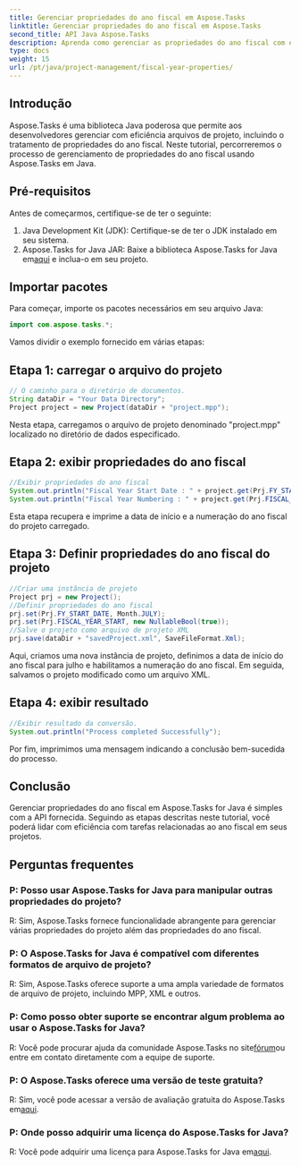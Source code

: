 ```yaml
---
title: Gerenciar propriedades do ano fiscal em Aspose.Tasks
linktitle: Gerenciar propriedades do ano fiscal em Aspose.Tasks
second_title: API Java Aspose.Tasks
description: Aprenda como gerenciar as propriedades do ano fiscal com eficiência usando Aspose.Tasks for Java. Guia passo a passo com exemplos fornecidos.
type: docs
weight: 15
url: /pt/java/project-management/fiscal-year-properties/
---
```

## Introdução
Aspose.Tasks é uma biblioteca Java poderosa que permite aos desenvolvedores gerenciar com eficiência arquivos de projeto, incluindo o tratamento de propriedades do ano fiscal. Neste tutorial, percorreremos o processo de gerenciamento de propriedades do ano fiscal usando Aspose.Tasks em Java.
## Pré-requisitos
Antes de começarmos, certifique-se de ter o seguinte:
1. Java Development Kit (JDK): Certifique-se de ter o JDK instalado em seu sistema.
2.  Aspose.Tasks for Java JAR: Baixe a biblioteca Aspose.Tasks for Java em[aqui](https://releases.aspose.com/tasks/java/) e inclua-o em seu projeto.

## Importar pacotes
Para começar, importe os pacotes necessários em seu arquivo Java:
```java
import com.aspose.tasks.*;
```

Vamos dividir o exemplo fornecido em várias etapas:
## Etapa 1: carregar o arquivo do projeto
```java
// O caminho para o diretório de documentos.
String dataDir = "Your Data Directory";
Project project = new Project(dataDir + "project.mpp");
```
Nesta etapa, carregamos o arquivo de projeto denominado "project.mpp" localizado no diretório de dados especificado.
## Etapa 2: exibir propriedades do ano fiscal
```java
//Exibir propriedades do ano fiscal
System.out.println("Fiscal Year Start Date : " + project.get(Prj.FY_START_DATE));
System.out.println("Fiscal Year Numbering : " + project.get(Prj.FISCAL_YEAR_START));
```
Esta etapa recupera e imprime a data de início e a numeração do ano fiscal do projeto carregado.
## Etapa 3: Definir propriedades do ano fiscal do projeto
```java
//Criar uma instância de projeto
Project prj = new Project();
//Definir propriedades do ano fiscal
prj.set(Prj.FY_START_DATE, Month.JULY);
prj.set(Prj.FISCAL_YEAR_START, new NullableBool(true));
//Salve o projeto como arquivo de projeto XML
prj.save(dataDir + "savedProject.xml", SaveFileFormat.Xml);
```
Aqui, criamos uma nova instância de projeto, definimos a data de início do ano fiscal para julho e habilitamos a numeração do ano fiscal. Em seguida, salvamos o projeto modificado como um arquivo XML.
## Etapa 4: exibir resultado
```java
//Exibir resultado da conversão.
System.out.println("Process completed Successfully");
```
Por fim, imprimimos uma mensagem indicando a conclusão bem-sucedida do processo.

## Conclusão
Gerenciar propriedades do ano fiscal em Aspose.Tasks for Java é simples com a API fornecida. Seguindo as etapas descritas neste tutorial, você poderá lidar com eficiência com tarefas relacionadas ao ano fiscal em seus projetos.
## Perguntas frequentes
### P: Posso usar Aspose.Tasks for Java para manipular outras propriedades do projeto?
R: Sim, Aspose.Tasks fornece funcionalidade abrangente para gerenciar várias propriedades do projeto além das propriedades do ano fiscal.
### P: O Aspose.Tasks for Java é compatível com diferentes formatos de arquivo de projeto?
R: Sim, Aspose.Tasks oferece suporte a uma ampla variedade de formatos de arquivo de projeto, incluindo MPP, XML e outros.
### P: Como posso obter suporte se encontrar algum problema ao usar o Aspose.Tasks for Java?
 R: Você pode procurar ajuda da comunidade Aspose.Tasks no site[fórum](https://forum.aspose.com/c/tasks/15)ou entre em contato diretamente com a equipe de suporte.
### P: O Aspose.Tasks oferece uma versão de teste gratuita?
 R: Sim, você pode acessar a versão de avaliação gratuita do Aspose.Tasks em[aqui](https://releases.aspose.com/).
### P: Onde posso adquirir uma licença do Aspose.Tasks for Java?
 R: Você pode adquirir uma licença para Aspose.Tasks for Java em[aqui](https://purchase.aspose.com/buy).